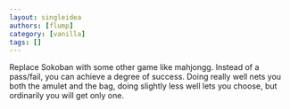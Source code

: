 ```yaml
---
layout: singleidea
authors: [flump]
category: [vanilla]
tags: []
---
```

Replace Sokoban with some other game like mahjongg. Instead of a pass/fail, you can achieve a degree of success. Doing really well nets you both the amulet and the bag, doing slightly less well lets you choose, but ordinarily you will get only one.
